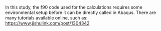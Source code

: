 In this study, the f90 code used for the calculations requires some environmental setup before it can be directly called in Abaqus. There are many tutorials available online, such as: https://www.jishulink.com/post/1304342
